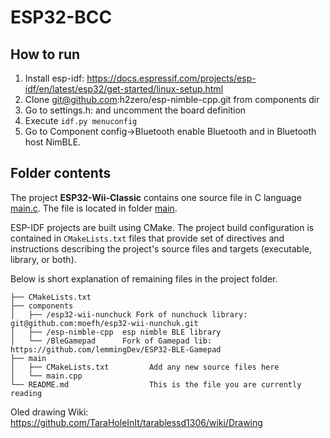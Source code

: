 # ESP32-BCC

## How to run
1. Install esp-idf: https://docs.espressif.com/projects/esp-idf/en/latest/esp32/get-started/linux-setup.html
2. Clone git@github.com:h2zero/esp-nimble-cpp.git from components dir
3. Go to settings.h: and uncomment the board definition
4. Execute ```idf.py menuconfig```
5. Go to Component config->Bluetooth enable Bluetooth and in Bluetooth host NimBLE.


## Folder contents

The project **ESP32-Wii-Classic** contains one source file in C language [main.c](main/main.c). The file is located in folder [main](main).

ESP-IDF projects are built using CMake. The project build configuration is contained in `CMakeLists.txt`
files that provide set of directives and instructions describing the project's source files and targets
(executable, library, or both). 

Below is short explanation of remaining files in the project folder.

```
├── CMakeLists.txt
├── components
│   ├── /esp32-wii-nunchuck Fork of nunchuck library: git@github.com:moefh/esp32-wii-nunchuk.git
│   ├── /esp-nimble-cpp  esp nimble BLE library
│   └── /BleGamepad      Fork of Gamepad lib: https://github.com/lemmingDev/ESP32-BLE-Gamepad
├── main
│   ├── CMakeLists.txt         Add any new source files here
│   └── main.cpp                 
└── README.md                  This is the file you are currently reading
```

Oled drawing Wiki: https://github.com/TaraHoleInIt/tarablessd1306/wiki/Drawing
